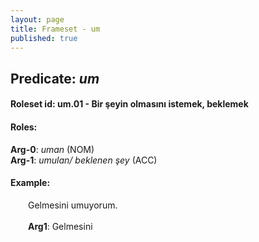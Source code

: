 ```yaml
---
layout: page
title: Frameset - um
published: true
---
```

<h2>Predicate: <i>um</i></h2>
<h4>Roleset id: um.01 - Bir şeyin olmasını istemek, beklemek<br>
<h4>Roles:</h4>
<b>Arg-0</b>: <i>uman</i>  (NOM) <br>
<b>Arg-1</b>: <i>umulan/ beklenen şey</i>  (ACC) <br>
<h4>Example:</h4>
&emsp;&emsp;Gelmesini umuyorum.<br><br>
&emsp;&emsp;<b>Arg1</b>:  Gelmesini<br>

